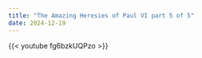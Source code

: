 ```yaml
---
title: "The Amazing Heresies of Paul VI part 5 of 5"
date: 2024-12-19
---
```


{{< youtube fg6bzkUQPzo >}}
